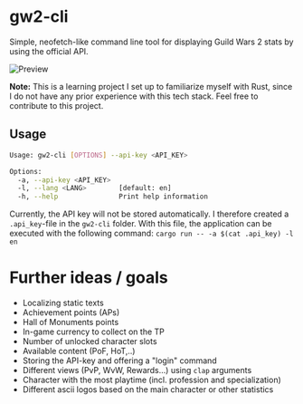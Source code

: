 # gw2-cli
Simple, neofetch-like command line tool for displaying Guild Wars 2 stats by using the official API.

![Preview](https://repository-images.githubusercontent.com/543321310/8e131ddc-7e53-4541-98f6-8ce7bebb10a0)

**Note:** This is a learning project I set up to familiarize myself with Rust, since I do not have any prior experience with this tech stack. Feel free to contribute to this project.

## Usage
```bash
Usage: gw2-cli [OPTIONS] --api-key <API_KEY>

Options:
  -a, --api-key <API_KEY>  
  -l, --lang <LANG>        [default: en]
  -h, --help               Print help information
```

Currently, the API key will not be stored automatically. I therefore created a `.api_key`-file in the `gw2-cli` folder.
With this file, the application can be executed with the following command: `cargo run -- -a $(cat .api_key) -l en`

# Further ideas / goals
- Localizing static texts
- Achievement points (APs)
- Hall of Monuments points
- In-game currency to collect on the TP
- Number of unlocked character slots
- Available content (PoF, HoT,..)
- Storing the API-key and offering a "login" command
- Different views (PvP, WvW, Rewards...) using `clap` arguments
- Character with the most playtime (incl. profession and specialization)
- Different ascii logos based on the main character or other statistics
